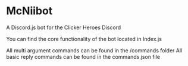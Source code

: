 # McNiibot
A Discord.js bot for the Clicker Heroes Discord 

You can find the core functionality of the bot located in Index.js 

All multi argument commands can be found in the /commands folder
All basic reply commands can be found in the commands.json file
